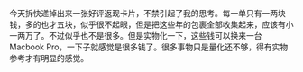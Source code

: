 今天拆快递掉出来一张好评返现卡片，不禁引起了我的思考。每一单只有一两块钱，多的也才五块，似乎很不起眼，但是把这些年的包裹全部收集起来，应该有小一两万了。不过似乎也不是很多。但是实物化一下，这些钱可以换来一台 Macbook Pro，一下子就感觉是很多钱了。很多事物只是量化还不够，得有实物参考才有明显的感觉。